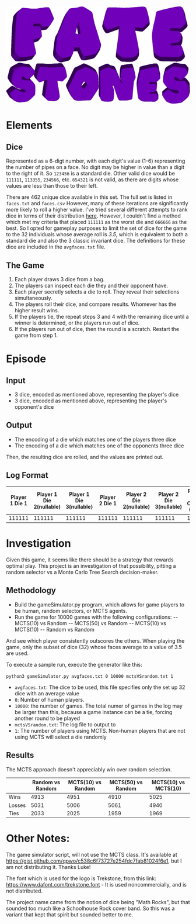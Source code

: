![FateStones Logo](documentation/logo.png "FateStones Logo")

# Elements

## Dice
Represented as a 6-digt number, with each digit's value (1-6) representing the number of pipes on a face. No digit may be higher in value than a digit to the right of it. So `123456` is a standard die. Other valid dice would be `111111`, `113355`, `234566`, etc. `654321` is not valid, as there are digits whose values are less than those to their left.

There are 462 unique dice available in this set. The full set is listed in `faces.txt` and `faces.csv` However, many of these iterations are significantly more likely to roll a higher value. I've tried several different attempts to rank dice in terms of their distribution [here](https://docs.google.com/spreadsheets/d/1eGZWmNDKDZSkH_Nm6hZbGBJj2UKr9Zd2VmYhB3SnZcI/edit?usp=sharing). However, I couldn't find a method which met my criteria that placed `111111` as the worst die and `666666` as the best. So I opted for gameplay purposes to limit the set of dice for the game to the 32 individuals whose average roll is *3.5*, which is equivalent to both a standard die and also the 3 classic invariant dice. The definitions for these dice are included in the `avgfaces.txt` file.

## The Game
1. Each player draws 3 dice from a bag. 
2. The players can inspect each die they and their opponent have.
3. Each player secretly selects a die to roll. They reveal their selections simultaneously.
4. The players roll their dice, and compare results. Whomever has the higher result wins.
5. If the players tie, the repeat steps 3 and 4 with the remaining dice until a winner is determined, or the players run out of dice.
6. If the players run out of dice, then the round is a scratch. Restart the game from step 1.

# Episode

## Input
- 3 dice, encoded as mentioned above, representing the player's dice
- 3 dice, encoded as mentioned above, representing the player's opponent's dice

## Output
- The encoding of a die which matches one of the players three dice
- The encoding of a die which matches one of the opponents three dice

Then, the resulting dice are rolled, and the values are printed out.

## Log Format

|Player 1 Die 1|Player 1 Die 2(nullable)|Player 1 Die 3(nullable)|Player 2 Die 1|Player 2 Die 2(nullable)|Player 2 Die 3(nullable)|Player 1 Choice (0-2)|Player 2 Choice(0-2)|Player 1 Result (1-6)| Player 2 Result(1-6)
|---|---|---|---|---|---|---|---|---|---|
|111111|111111|111111|111111|111111|111111|1|1|1|1|

# Investigation

Given this game, it seems like there should be a strategy that rewards optimal play. This project is an investigation of that possibility, pitting a random selector vs a Monte Carlo Tree Search decision-maker.

## Methodology

- Build the gameSimulator.py program, which allows for game players to be human, random selectors, or MCTS agents.
- Run the game for 10000 games with the following configurations:
-- MCTS(10) vs Random
-- MCTS(50) vs Random
-- MCTS(10) vs MCTS(10)
-- Random vs Random

And see which player consistently outscores the others. When playing the game, only the subset of dice (32) whose faces average to a value of 3.5 are used.

To execute a sample run, execute the generator like this:

`python3 gameSimulator.py avgfaces.txt 0 10000 mctsVSrandom.txt 1`

- `avgfaces.txt`: The dice to be used, this file specifies only the set up 32 dice with an average value
- `0`: Number of human players.
- `10000`: the number of games. The total numer of games in the log may be larger than this, because a game instance can be a tie, forcing another round to be played
- `mctsVSrandom.txt`: The log file to output to
- `1`: The number of players using MCTS. Non-human players that are not using MCTS will select a die randomly

## Results

The MCTS approach doesn't appreciably win over random selection.

|| Random vs Random |MCTS(10) vs Random | MCTS(50) vs Random | MCTS(10) vs MCTS(10) |
|---|---|---|---|---|
|Wins|4913|4951|4910|5025
|Losses|5031|5006|5061|4940|
|Ties|2033|2025|1959|1969|

# Other Notes:
The game simulator script, will not use the MCTS class. It's available at https://gist.github.com/qpwo/c538c6f73727e254fdc7fab81024f6e1, but I am not distributing it. Thanks Luke!

The font which is used for the logo is Trekstone, from this link: https://www.dafont.com/trekstone.font - It is used noncommercially, and is not distributed.

The project name came from the notion of dice being "Math Rocks", but that sounded too much like a Schoolhouse Rock cover band. So this was a variant that kept that spirit but sounded better to me.